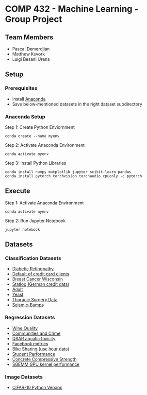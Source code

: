 # COMP 432 - Machine Learning - Group Project
## Team Members
- Pascal Demerdjian
- Matthew Kevork
- Luigi Besani Urena
## Setup
### Prerequisites
- Install [Anaconda](https://www.anaconda.com/)
- Save below-mentioned datasets in the right dataset subdirectory

### Anaconda Setup
Step 1: Create Python Enviornment

```shell
conda create --name myenv
```
Step 2: Activate Anaconda Environment

```shell
conda activate myenv
```
Step 3: Install Python Libraries

```shell
conda install numpy matplotlib jupyter scikit-learn pandas
conda install pytorch torchvision torchaudio cpuonly -c pytorch
```

## Execute
Step 1: Activate Anaconda Environment

```shell
conda activate myenv
```
Step 2: Run Jupyter Notebook
```shell
jupyter notebook
```
## Datasets
### Classification Datasets
- [Diabetic Retinopathy](https://archive.ics.uci.edu/ml/datasets/Diabetic+Retinopathy+Debrecen+Data+Set)
- [Default of credit card clients](https://archive.ics.uci.edu/ml/datasets/default+of+credit+card+clients)
- [Breast Cancer Wisconsin](https://archive.ics.uci.edu/ml/datasets/Breast+Cancer+Wisconsin+(Diagnostic))
- [Statlog (German credit data)](https://archive.ics.uci.edu/ml/datasets/Statlog+(German+Credit+Data))
- [Adult](https://archive.ics.uci.edu/ml/datasets/adult)
- [Yeast](https://archive.ics.uci.edu/ml/datasets/Yeast)
- [Thoracic Surgery Data](https://archive.ics.uci.edu/ml/datasets/Thoracic+Surgery+Data)
- [Seismic-Bumps](https://archive.ics.uci.edu/ml/datasets/seismic-bumps)

### Regression Datasets
- [Wine Quality](http://archive.ics.uci.edu/ml/datasets/Wine+Quality)
- [Communities and Crime](http://archive.ics.uci.edu/ml/datasets/Communities+and+Crime)
- [QSAR aquatic toxicity](http://archive.ics.uci.edu/ml/datasets/QSAR+aquatic+toxicity)
- [Facebook metrics](http://archive.ics.uci.edu/ml/datasets/Facebook+metrics)
- [Bike Sharing (use hour data)](http://archive.ics.uci.edu/ml/datasets/Bike+Sharing+Dataset)
- [Student Performance](http://archive.ics.uci.edu/ml/datasets/Student+Performance)
- [Concrete Compressive Strength](http://archive.ics.uci.edu/ml/datasets/Concrete+Compressive+Strength)
- [SGEMM GPU kernel performance](http://archive.ics.uci.edu/ml/datasets/SGEMM+GPU+kernel+performance)

### Image Datasets
- [CIFAR-10 Python Version](https://www.cs.toronto.edu/~kriz/cifar.html)